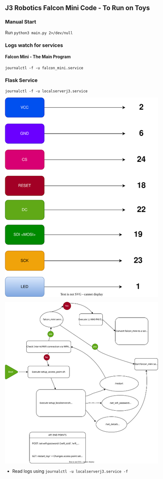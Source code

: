## J3 Robotics Falcon Mini Code - To Run on Toys


### Manual Start

Run `python3 main.py 2>/dev/null`

### Logs watch for services

#### Falcon Mini - The Main Program
`journalctl -f -u falcon_mini.service`

### Flask Service
`journalctl -f -u localserverj3.service`

![OLED Configuration](assets/oled_config.svg)

![Boot Sequence Image](assets/boot_sequence.svg)

- Read logs using
`journalctl -u localserverj3.service -f`
